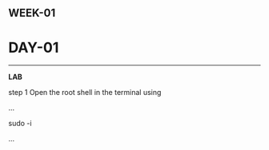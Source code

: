 ##  WEEK-01
# DAY-01
____________________________________________________________________
**LAB**

step 1
Open the root shell in the terminal using
<div>

  
...
  
  sudo -i
  
...
</div>
